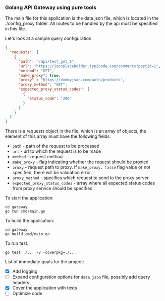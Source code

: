 ### Golang API Gateway using pure tools ###

The main file for this application is the data.json file, which is located in the ./config_proxy folder. All routes to be handled by the api must be specified in this file.

Let's look at a sample query configuration.

```json
{
  "requests": [
    {
      "path": "/api/test_get_1",
      "url": "https://jsonplaceholder.typicode.com/comments?postId=1",
      "method": "GET",
      "make_proxy": true,
      "proxy" : "https://dummyjson.com/auth/products",
      "proxy_method": "GET",
      "expected_proxy_status_codes": [
        {
          "status_code": "200"
        }
      ]
    }
  ]
}
```

There is a requests object in the file, which is an array of objects, the element of this array must have the following fields:

- `path` - path of the request to be processed
- `url` - url to which the request is to be made
- `method` - request method
- `make_proxy` - flag indicating whether the request should be proxied
- `proxy` - request path to proxy. If `make_proxy: false` flag value or not specified, there will be validation error.
- `proxy_method` - specifies which request to send to the proxy server
- `expected_proxy_status_codes` - array where all expected status codes from proxy service should be specified

To start the application:

```commandline
cd gateway
go run cmd/main.go
```

To build the application:

```commandline
cd gateway
go build cmd/main.go
```

To run test:
```commandline
go test ./... -v -coverpkg=./...
```

List of immediate goals for the project:

- [x] Add logging
- [ ] Expand configuration options for `data.json` file, possibly add query headers.
- [x] Cover the application with tests
- [ ] Optimize code